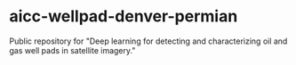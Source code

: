 # aicc-wellpad-denver-permian
Public repository for "Deep learning for detecting and characterizing oil and gas well pads in satellite imagery."
